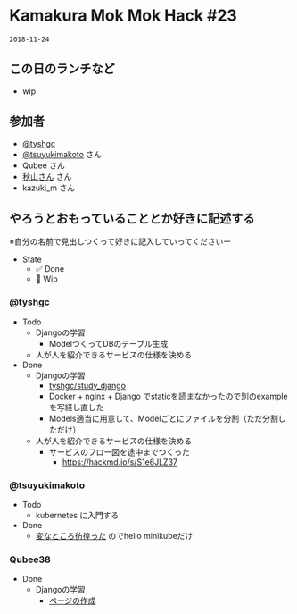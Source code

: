 # Kamakura Mok Mok Hack #23

`2018-11-24`

## この日のランチなど
- wip

## 参加者

- [@tyshgc](http://twitter.com/tyshgc)
- [@tsuyukimakoto](https://twitter.com/everes) さん
- Qubee さん
- [秋山さん](https://twitter.com/D8mXi2KCdXQkikX) さん
- kazuki_m さん

## やろうとおもっていることとか好きに記述する
※自分の名前で見出しつくって好きに記入していってくださいー

- State
  - ✅ Done
  - 🚧 Wip

### @tyshgc

- Todo
  - Djangoの学習
    - ModelつくってDBのテーブル生成
  - 人が人を紹介できるサービスの仕様を決める
- Done
  - Djangoの学習
    - [tyshgc/study_django](https://github.com/tyshgc/study_django)
    - Docker + nginx + Django でstaticを読まなかったので別のexampleを写経し直した
    - Models適当に用意して、Modelごとにファイルを分割（ただ分割しただけ）
  - 人が人を紹介できるサービスの仕様を決める
    - サービスのフロー図を途中までつくった
      - https://hackmd.io/s/S1e6JLZ37


### @tsuyukimakoto

- Todo
  - kubernetes に入門する
- Done
  - [変なところ彷徨った](https://www.tsuyukimakoto.com/blog/2018/11/24/knock_on_kubernetes/) のでhello minikubeだけ

### Qubee38

- Done
  - Djangoの学習
    - [ページの作成](https://github.com/Qubee38/Django)
